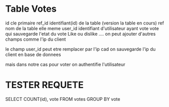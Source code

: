 Table Votes
==========================
id       cle primaire
ref_id   identifiant(id) de la table (version la table en cours)
ref      nom de la table elle meme
user_id  identifiant d'utilisateur ayant vote
vote     qui sauvegarde l'etat du vote Like ou dislike
....
on peut ajouter d'autres champs comme l'ip du client




le champ user_id peut etre remplacer par l'ip 
cad on sauvegarde l'ip du client en base de donnees

mais dans notre cas pour voter on authentifie l'utilisateur


TESTER REQUETE 
=====================================
SELECT COUNT(id), vote FROM votes GROUP BY vote



